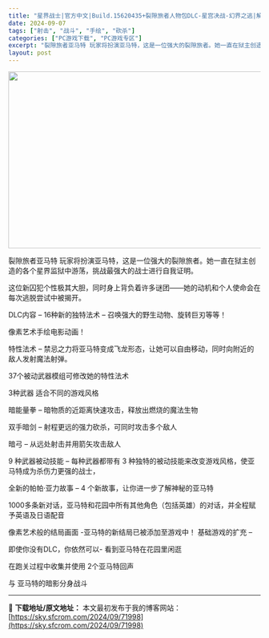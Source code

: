```yaml
---
title: "星界战士|官方中文|Build.15620435+裂隙旅者人物包DLC-星宫决战-幻界之逃|解压即撸|"
date: 2024-09-07
tags: ["射击", "战斗", "手绘", "砍杀"]
categories: ["PC游戏下载", "PC游戏专区"]
excerpt: "裂隙旅者亚马特 玩家将扮演亚马特，这是一位强大的裂隙旅者。她一直在狱主创造的各个星界监狱中游荡，挑战最强大的战士进行自我证明。 这位新囚犯个性极其大胆，同时身上背负着许多谜团——她的动机和个人使命会在每次逃脱尝试中被揭开。 DLC内容 – 16种新的独特法术 – 召唤强大的野生动物、旋转巨刃等等！ &hellip;"
layout: post
---
```


<img class="aligncenter size-full wp-image-71999" src="https://sky.sfcrom.com/wp-content/uploads/2024/09/202409070710057.webp" alt="" width="616" height="353" />

裂隙旅者亚马特
玩家将扮演亚马特，这是一位强大的裂隙旅者。她一直在狱主创造的各个星界监狱中游荡，挑战最强大的战士进行自我证明。

这位新囚犯个性极其大胆，同时身上背负着许多谜团——她的动机和个人使命会在每次逃脱尝试中被揭开。

DLC内容 –
16种新的独特法术 – 召唤强大的野生动物、旋转巨刃等等！

像素艺术手绘电影动画！

特性法术 – 禁忌之力将亚马特变成飞龙形态，让她可以自由移动，同时向附近的敌人发射魔法射弹。

37个被动武器模组可修改她的特性法术

3种武器 适合不同的游戏风格

暗能量拳 – 暗物质的近距离快速攻击，释放出燃烧的魔法生物

双手暗剑 – 射程更远的强力砍杀，可同时攻击多个敌人

暗弓 – 从远处射击并用箭矢攻击敌人

9 种武器被动技能 – 每种武器都带有 3 种独特的被动技能来改变游戏风格，使亚马特成为杀伤力更强的战士，

全新的帕帕·亚力故事 – 4 个新故事，让你进一步了解神秘的亚马特

1000多条新对话，亚马特和花园中所有其他角色（包括英雄）的对话，并全程赋予英语及日语配音

像素艺术般的结局画面 -亚马特的新结局已被添加至游戏中！
基础游戏的扩充 –

即使你没有DLC，你依然可以-
看到亚马特在花园里闲逛

在跑关过程中收集并使用 2个亚马特回声

与 亚马特的暗影分身战斗

---
📖 **下载地址/原文地址：** 本文最初发布于我的博客网站：[https://sky.sfcrom.com/2024/09/71998](https://sky.sfcrom.com/2024/09/71998)
